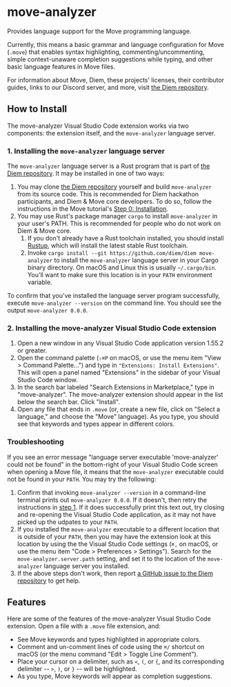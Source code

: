 # move-analyzer

Provides language support for the Move programming language.

Currently, this means a basic grammar and language configuration for Move (`.move`) that enables
syntax highlighting, commenting/uncommenting, simple context-unaware completion suggestions while
typing, and other basic language features in Move files.

For information about Move, Diem, these projects' licenses, their contributor guides, links to our
Discord server, and more, visit [the Diem repository](https://github.com/diem/diem).

## How to Install

The move-analyzer Visual Studio Code extension works via two components: the extension itself, and
the `move-analyzer` language server.

### 1. Installing the `move-analyzer` language server<span id="Step1">

The `move-analyzer` language server is a Rust program that is part of
[the Diem repository](https://github.com/diem/diem). It may be installed in one of two ways:

1. You may clone [the Diem repository](https://github.com/diem/diem) yourself and build
   `move-analyzer` from its source code. This is recommended for Diem hackathon participants, and
   Diem & Move core developers. To do so, follow the instructions in the Move tutorial's
   [Step 0: Installation](https://github.com/diem/diem/tree/main/language/documentation/tutorial#step-0-installation).
2. You may use Rust's package manager `cargo` to install `move-analyzer` in your user's PATH. This
   is recommended for people who do not work on Diem & Move core.
   1. If you don't already have a Rust toolchain installed, you should install
      [Rustup](https://rustup.rs/), which will install the latest stable Rust toolchain.
   2. Invoke `cargo install --git https://github.com/diem/diem move-analyzer` to install the
      `move-analyzer` language server in your Cargo binary directory. On macOS and Linux this is
      usually `~/.cargo/bin`. You'll want to make sure this location is in your `PATH` environment
      variable.

To confirm that you've installed the language server program successfully, execute
`move-analyzer --version` on the command line. You should see the output `move-analyzer 0.0.0`.

### 2. Installing the move-analyzer Visual Studio Code extension

1. Open a new window in any Visual Studio Code application version 1.55.2 or greater.
2. Open the command palette (`⇧⌘P` on macOS, or use the menu item "View > Command Palette...") and
   type in `"Extensions: Install Extensions"`. This will open a panel named "Extensions" in the
   sidebar of your Visual Studio Code window.
3. In the search bar labeled "Search Extensions in Marketplace," type in "move-analyzer". The
   move-analyzer extension should appear in the list below the search bar. Click "Install".
4. Open any file that ends in `.move` (or, create a new file, click on "Select a language," and
   choose the "Move" language). As you type, you should see that keywords and types appear in
   different colors.

### Troubleshooting

If you see an error message "language server executable 'move-analyzer' could not be found" in the
bottom-right of your Visual Studio Code screen when opening a Move file, it means that the
`move-analyzer` executable could not be found in your `PATH`. You may try the following:

1. Confirm that invoking `move-analyzer --version` in a command-line terminal prints out
   `move-analyzer 0.0.0`. If it doesn't, then retry the instructions in [step 1](./Step1). If it
   does successfully print this text out, try closing and re-opening the Visual Studio Code
   application, as it may not have picked up the udpates to your `PATH`.
2. If you installed the `move-analyzer` executable to a different location that is outside of your
   `PATH`, then you may have the extension look at this location by using the the Visual Studio Code
   settings (`⌘,` on macOS, or use the menu item "Code > Preferences > Settings"). Search for the
   `move-analyzer.server.path` setting, and set it to the location of the `move-analyzer` language
   server you installed.
3. If the above steps don't work, then report
   [a GitHub issue to the Diem repository](https://github.com/diem/diem/issues) to get help.

## Features

Here are some of the features of the move-analyzer Visual Studio Code extension. Open a file with a
`.move` file extension, and:

- See Move keywords and types highlighted in appropriate colors.
- Comment and un-comment lines of code using the `⌘/` shortcut on macOS (or the menu command "Edit >
  Toggle Line Comment").
- Place your cursor on a delimiter, such as `<`, `(`, or `{`, and its corresponding delimiter --
  `>`, `)`, or `}` -- will be highlighted.
- As you type, Move keywords will appear as completion suggestions.
